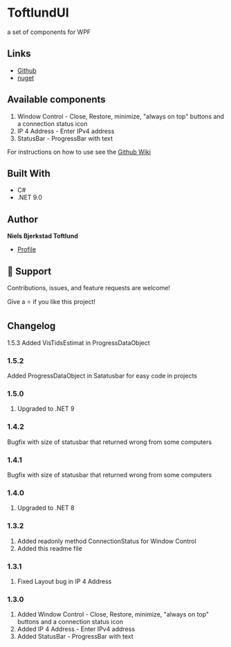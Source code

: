 ﻿# ToftlundUI
a set of components for WPF

## Links
- [Github](https://github.com/NielsToftlund/ToftlundUI)
- [nuget](https://www.nuget.org/packages/NielsToftlund.ToftlundUI)

## Available components
1. Window Control - Close, Restore, minimize, "always on top" buttons and a connection status icon
2. IP 4 Address - Enter IPv4 address 
3. StatusBar - ProgressBar with text

For instructions on how to use see the [Github Wiki](https://github.com/NielsToftlund/ToftlundUI/wiki)

## Built With
- C#
- .NET 9.0

## Author
**Niels Bjerkstad Toftlund**

- [Profile](https://github.com/NielsToftlund)


## 🤝 Support

Contributions, issues, and feature requests are welcome!

Give a ⭐️ if you like this project!

## Changelog
1.5.3
Added VisTidsEstimat in ProgressDataObject

### 1.5.2
Added ProgressDataObject in Satatusbar for easy code in projects

### 1.5.0
1. Upgraded to .NET 9

### 1.4.2
Bugfix with size of statusbar that returned wrong from some computers

### 1.4.1
Bugfix with size of statusbar that returned wrong from some computers

### 1.4.0
1. Upgraded to .NET 8

### 1.3.2
1. Added readonly method ConnectionStatus for Window Control
2. Added this readme file

### 1.3.1
1. Fixed Layout bug in IP 4 Address

### 1.3.0
1. Added Window Control - Close, Restore, minimize, "always on top" buttons and a connection status icon
2. Added IP 4 Address - Enter IPv4 address 
3. Added StatusBar - ProgressBar with text
